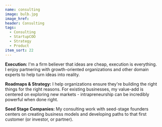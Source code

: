 ```yaml
---
name: consulting
image: bulb.jpg
image_href: 
header: Consulting
tags:
  - Consulting
  - StartupCOO
  - Strategy
  - Product
item_sort: 22
---
```

**Execution:** I'm a firm believer that ideas are cheap, execution is everything. I enjoy partnering with growth-oriented organizations and other domain experts to help turn ideas into reality.

**Roadmaps & Strategy:** I help organizations ensure they're building the right things for the right reasons. For existing businesses, my value-add is centered on exploring new markets - intrapreneurship can be incredibly powerful when done right.</p>

**Seed Stage Companies:** My consulting work with seed-stage founders centers on creating business models and developing paths to that first customer (or investor, or partner).

